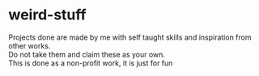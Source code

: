 # weird-stuff
Projects done are made by me with self taught skills and inspiration from other works.
<br>Do not take them and claim these as your own.
<br>This is done as a non-profit work, it is just for fun
